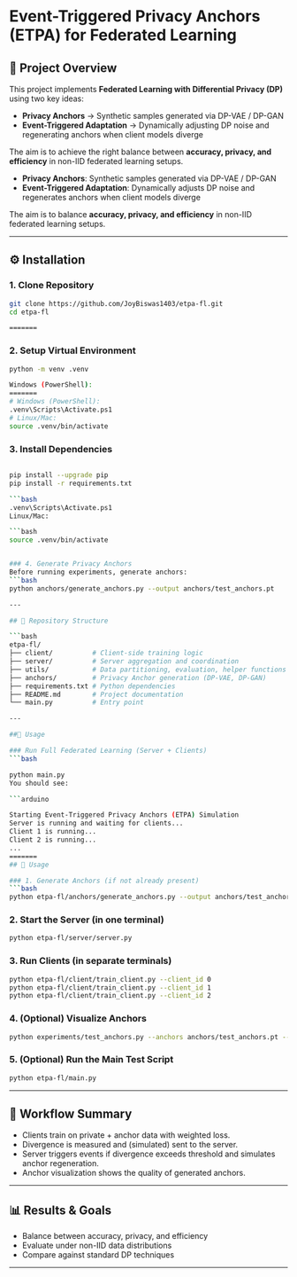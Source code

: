 
# Event-Triggered Privacy Anchors (ETPA) for Federated Learning

## 📌 Project Overview
This project implements **Federated Learning with Differential Privacy (DP)** using two key ideas:

- **Privacy Anchors** → Synthetic samples generated via DP-VAE / DP-GAN  
- **Event-Triggered Adaptation** → Dynamically adjusting DP noise and regenerating anchors when client models diverge  


The aim is to achieve the right balance between **accuracy, privacy, and efficiency** in non-IID federated learning setups.

- **Privacy Anchors**: Synthetic samples generated via DP-VAE / DP-GAN
- **Event-Triggered Adaptation**: Dynamically adjusts DP noise and regenerates anchors when client models diverge

The aim is to balance **accuracy, privacy, and efficiency** in non-IID federated learning setups.

---

## ⚙️ Installation

### 1. Clone Repository
```bash
git clone https://github.com/JoyBiswas1403/etpa-fl.git
cd etpa-fl

=======
```

### 2. Setup Virtual Environment
```bash
python -m venv .venv

Windows (PowerShell):
=======
# Windows (PowerShell):
.venv\Scripts\Activate.ps1
# Linux/Mac:
source .venv/bin/activate
```

### 3. Install Dependencies

```bash

pip install --upgrade pip
pip install -r requirements.txt

```bash
.venv\Scripts\Activate.ps1
Linux/Mac:

```bash
source .venv/bin/activate


### 4. Generate Privacy Anchors
Before running experiments, generate anchors:
```bash
python anchors/generate_anchors.py --output anchors/test_anchors.pt

--- 

## 📂 Repository Structure

```bash
etpa-fl/
├── client/          # Client-side training logic
├── server/          # Server aggregation and coordination
├── utils/           # Data partitioning, evaluation, helper functions
├── anchors/         # Privacy Anchor generation (DP-VAE, DP-GAN)
├── requirements.txt # Python dependencies
├── README.md        # Project documentation
└── main.py          # Entry point

--- 

##🚀 Usage

### Run Full Federated Learning (Server + Clients)
```bash

python main.py
You should see:

```arduino

Starting Event-Triggered Privacy Anchors (ETPA) Simulation
Server is running and waiting for clients...
Client 1 is running...
Client 2 is running...
...
=======
## 🚀 Usage

### 1. Generate Anchors (if not already present)
```bash
python etpa-fl/anchors/generate_anchors.py --output anchors/test_anchors.pt
```

### 2. Start the Server (in one terminal)
```bash
python etpa-fl/server/server.py
```


### 3. Run Clients (in separate terminals)
```bash
python etpa-fl/client/train_client.py --client_id 0
python etpa-fl/client/train_client.py --client_id 1
python etpa-fl/client/train_client.py --client_id 2
```

### 4. (Optional) Visualize Anchors
```bash
python experiments/test_anchors.py --anchors anchors/test_anchors.pt --visualize --num-samples 36
```

### 5. (Optional) Run the Main Test Script
```bash
python etpa-fl/main.py
```

---

## 📝 Workflow Summary

- Clients train on private + anchor data with weighted loss.
- Divergence is measured and (simulated) sent to the server.
- Server triggers events if divergence exceeds threshold and simulates anchor regeneration.
- Anchor visualization shows the quality of generated anchors.

---

## 📊 Results & Goals

- Balance between accuracy, privacy, and efficiency
- Evaluate under non-IID data distributions
- Compare against standard DP techniques

---
